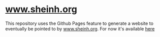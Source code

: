 # www.sheinh.org
This repository uses the Github Pages feature to generate a website to eventually be pointed to by www.sheinh.org. For now it's available [here](https://sunset-hill.github.io/www.sheinh.org/)


